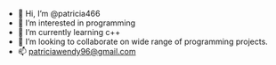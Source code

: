 - 👋 Hi, I’m @patricia466
- 👀 I’m interested in programming
- 🌱 I’m currently learning c++
- 💞️ I’m looking to collaborate on wide range of programming projects.
- 📫 patriciawendy96@gmail.com

<!---
patricia466/patricia466 is a ✨ special ✨ repository because its `README.md` (this file) appears on your GitHub profile.
You can click the Preview link to take a look at your changes.
--->
